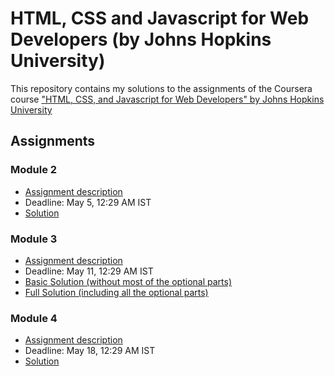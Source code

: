 # HTML, CSS and Javascript for Web Developers (by Johns Hopkins University)

This repository contains my solutions to the assignments of the Coursera course
["HTML, CSS, and Javascript for Web Developers" by Johns Hopkins University](https://www.coursera.org/learn/html-css-javascript-for-web-developers)

## Assignments

### Module 2
* [Assignment description](./descriptions/assignment2/Assignment2.md)
* Deadline: May 5, 12:29 AM IST
* [Solution](https://aman333saxena.github.io/Cousera-Web-Developement/module2-solution/index.html)

### Module 3
* [Assignment description](./descriptions/assignment3/Assignment3.md)
* Deadline:  May 11, 12:29 AM IST
* [Basic Solution (without most of the optional parts)](https://aman333saxena.github.io/Cousera-Web-Developement/module3-solution/index_basic.html)
* [Full Solution (including all the optional parts)](https://aman333saxena.github.io/Cousera-Web-Developement/module3-solution/index.html)

### Module 4
* [Assignment description](./descriptions/assignment4/Assignment4.md)
* Deadline: May 18, 12:29 AM IST
* [Solution](https://aman333saxena.github.io/Cousera-Web-Developement/module4-solution/)
